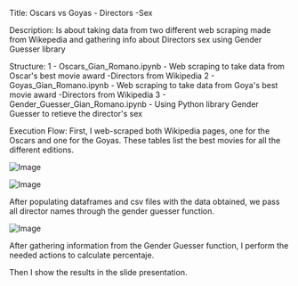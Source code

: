 Title:
Oscars vs Goyas - Directors -Sex

Description:
Is about taking data from two different web scraping made from Wikepedia and gathering info about Directors sex using Gender Guesser library

Structure:
1 - Oscars_Gian_Romano.ipynb - Web scraping to take data from Oscar's best movie award -Directors from Wikipedia
2 - Goyas_Gian_Romano.ipynb - Web scraping to take data from Goya's best movie award -Directors from Wikipedia
3 - Gender_Guesser_Gian_Romano.ipynb - Using Python library Gender Guesser to retieve the director's sex

Execution Flow:
First, I web-scraped both Wikipedia pages, one for the Oscars and one for the Goyas. These tables list the best movies for all the different editions.



![Image](https://github.com/users/gianromano/projects/1/assets/166392007/eb0f0bf8-4369-41b2-a0f9-55dd75aacd72)



![Image](https://github.com/users/gianromano/projects/1/assets/166392007/72f19ee9-227f-4754-bcbc-c9b8edd8673c)



After populating dataframes and csv files with the data obtained, we pass all director names through the gender guesser function.



![Image](https://github.com/users/gianromano/projects/1/assets/166392007/cc3e5f86-3b4f-4ab6-96d5-dadcce9dc645)


After gathering information from the Gender Guesser function, I perform the needed actions to calculate percentaje.

Then I show the results in the slide presentation.
